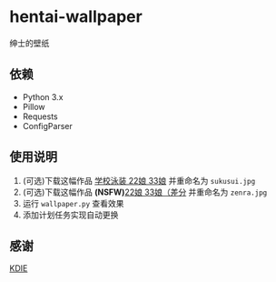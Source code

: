 # hentai-wallpaper
绅士的壁纸

## 依赖
- Python 3.x
- Pillow
- Requests
- ConfigParser

## 使用说明
1. (可选)下载这幅作品 [学校泳装 22娘 33娘](https://www.pixiv.net/member_illust.php?mode=medium&illust_id=66183927) 并重命名为 `sukusui.jpg`
2. (可选)下载这幅作品 **(NSFW)**[22娘 33娘（差分](https://www.pixiv.net/member_illust.php?mode=medium&illust_id=66184094) 并重命名为 `zenra.jpg`
3. 运行 `wallpaper.py` 查看效果
4. 添加计划任务实现自动更换

## 感谢
[KDIE](https://www.pixiv.net/member.php?id=13741211)
